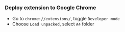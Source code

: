 ### Deploy extension to Google Chrome
- Go to `chrome://extensions/`, toggle `Developer mode`
- Choose `Load unpacked`, select `A4` folder
